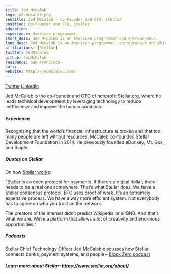 ```yaml
---
title: Jed McCaleb
img: jed-mccaleb.png
seotitle: Jed McCaleb - Co-Founder and CTO, Stellar
position: Co-Founder and CTO, Stellar
education:
experience: American programmer
short_desc: Jed McCaleb is an American programmer and entrepreneur.
long_desc: Jed McCaleb is an American programmer, entrepreneur and Chief Technology Officer of Stellar.
affiliations: [Stellar]
twitter: JedMcCaleb
github: JedMcCaleb
residence: San Francisco
cats: 
website: http://jedmccaleb.com/
---
```


<a class="social-link" href="https://twitter.com/jedmccaleb" target="_blank">Twitter</a> <a class="social-link" title="Jed McCaleb" href="https://www.linkedin.com/in/jed-mccaleb-4052a4/" target="_blank">LinkedIn</a>

Jed McCaleb is the co-founder and CTO of nonprofit Stellar.org, where he leads technical development by leveraging technology to reduce inefficiency and improve the human condition.

##### Experience
Recognizing that the world’s financial infrastructure is broken and that too many people are left without resources, McCaleb co-founded Stellar Development Foundation in 2014. He previously founded eDonkey, Mt. Gox, and Ripple.

##### Quotes on Stellar
On how <a href="https://www.financemagnates.com/cryptocurrency/news/stellar-ceo-want-real-enough-dot-com-bubble-pops/">Stellar works</a>:

“Stellar is an open protocol for payments. If there’s a digital dollar, there needs to be a real one somewhere. That’s what Stellar does. We have a Stellar consensus protocol. BTC uses proof of work. It’s an extremely expensive process. We have a way more efficient system. Not everybody has to agree on who you trust on the network.

The creators of the internet didn’t predict Wikipedia or airBNB. And that’s what we are. We’re a platform that allows a lot of creativity and enormous opportunities.”

##### Podcasts
Stellar Chief Technology Officer Jed McCaleb discusses how Stellar connects banks, payment systems, and people – <a href="http://www.blockzero.show/c4e67558">Block Zero podcast</a>

##### Learn more about Stellar: <a href="https://www.stellar.org/about/">https://www.stellar.org/about/</a>

